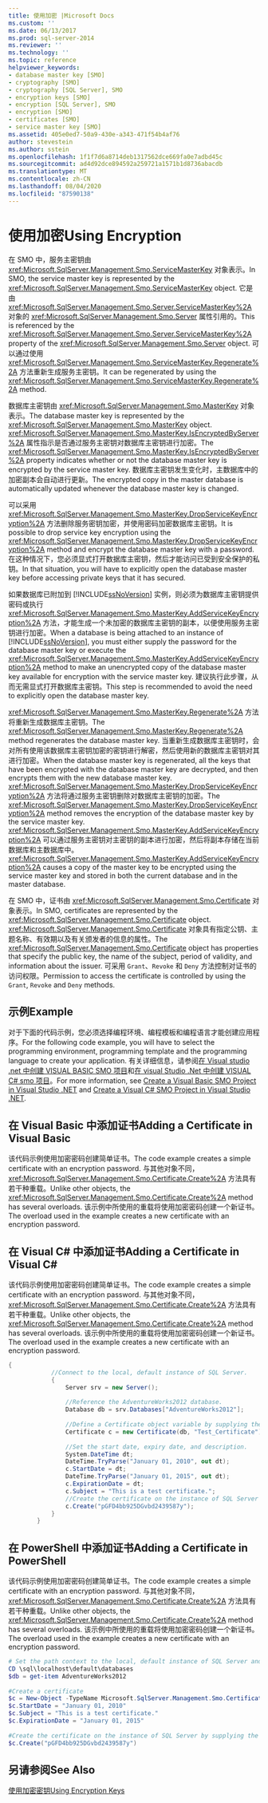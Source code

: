 ```yaml
---
title: 使用加密 |Microsoft Docs
ms.custom: ''
ms.date: 06/13/2017
ms.prod: sql-server-2014
ms.reviewer: ''
ms.technology: ''
ms.topic: reference
helpviewer_keywords:
- database master key [SMO]
- cryptography [SMO]
- cryptography [SQL Server], SMO
- encryption keys [SMO]
- encryption [SQL Server], SMO
- encryption [SMO]
- certificates [SMO]
- service master key [SMO]
ms.assetid: 405e0ed7-50a9-430e-a343-471f54b4af76
author: stevestein
ms.author: sstein
ms.openlocfilehash: 1f1f7d6a8714deb1317562dce669fa0e7adbd45c
ms.sourcegitcommit: ad4d92dce894592a259721a1571b1d8736abacdb
ms.translationtype: MT
ms.contentlocale: zh-CN
ms.lasthandoff: 08/04/2020
ms.locfileid: "87590138"
---
```

# <a name="using-encryption"></a><span data-ttu-id="c300d-102">使用加密</span><span class="sxs-lookup"><span data-stu-id="c300d-102">Using Encryption</span></span>
  <span data-ttu-id="c300d-103">在 SMO 中，服务主密钥由 <xref:Microsoft.SqlServer.Management.Smo.ServiceMasterKey> 对象表示。</span><span class="sxs-lookup"><span data-stu-id="c300d-103">In SMO, the service master key is represented by the <xref:Microsoft.SqlServer.Management.Smo.ServiceMasterKey> object.</span></span> <span data-ttu-id="c300d-104">它是由 <xref:Microsoft.SqlServer.Management.Smo.Server.ServiceMasterKey%2A> 对象的 <xref:Microsoft.SqlServer.Management.Smo.Server> 属性引用的。</span><span class="sxs-lookup"><span data-stu-id="c300d-104">This is referenced by the <xref:Microsoft.SqlServer.Management.Smo.Server.ServiceMasterKey%2A> property of the <xref:Microsoft.SqlServer.Management.Smo.Server> object.</span></span> <span data-ttu-id="c300d-105">可以通过使用 <xref:Microsoft.SqlServer.Management.Smo.ServiceMasterKey.Regenerate%2A> 方法重新生成服务主密钥。</span><span class="sxs-lookup"><span data-stu-id="c300d-105">It can be regenerated by using the <xref:Microsoft.SqlServer.Management.Smo.ServiceMasterKey.Regenerate%2A> method.</span></span>  
  
 <span data-ttu-id="c300d-106">数据库主密钥由 <xref:Microsoft.SqlServer.Management.Smo.MasterKey> 对象表示。</span><span class="sxs-lookup"><span data-stu-id="c300d-106">The database master key is represented by the <xref:Microsoft.SqlServer.Management.Smo.MasterKey> object.</span></span> <span data-ttu-id="c300d-107"><xref:Microsoft.SqlServer.Management.Smo.MasterKey.IsEncryptedByServer%2A> 属性指示是否通过服务主密钥对数据库主密钥进行加密。</span><span class="sxs-lookup"><span data-stu-id="c300d-107">The <xref:Microsoft.SqlServer.Management.Smo.MasterKey.IsEncryptedByServer%2A> property indicates whether or not the database master key is encrypted by the service master key.</span></span> <span data-ttu-id="c300d-108">数据库主密钥发生变化时，主数据库中的加密副本会自动进行更新。</span><span class="sxs-lookup"><span data-stu-id="c300d-108">The encrypted copy in the master database is automatically updated whenever the database master key is changed.</span></span>  
  
 <span data-ttu-id="c300d-109">可以采用 <xref:Microsoft.SqlServer.Management.Smo.MasterKey.DropServiceKeyEncryption%2A> 方法删除服务密钥加密，并使用密码加密数据库主密钥。</span><span class="sxs-lookup"><span data-stu-id="c300d-109">It is possible to drop service key encryption using the <xref:Microsoft.SqlServer.Management.Smo.MasterKey.DropServiceKeyEncryption%2A> method and encrypt the database master key with a password.</span></span> <span data-ttu-id="c300d-110">在这种情况下，您必须显式打开数据库主密钥，然后才能访问已受到安全保护的私钥。</span><span class="sxs-lookup"><span data-stu-id="c300d-110">In that situation, you will have to explicitly open the database master key before accessing private keys that it has secured.</span></span>  
  
 <span data-ttu-id="c300d-111">如果数据库已附加到 [!INCLUDE[ssNoVersion](../../../includes/ssnoversion-md.md)] 实例，则必须为数据库主密钥提供密码或执行 <xref:Microsoft.SqlServer.Management.Smo.MasterKey.AddServiceKeyEncryption%2A> 方法，才能生成一个未加密的数据库主密钥的副本，以便使用服务主密钥进行加密。</span><span class="sxs-lookup"><span data-stu-id="c300d-111">When a database is being attached to an instance of [!INCLUDE[ssNoVersion](../../../includes/ssnoversion-md.md)], you must either supply the password for the database master key or execute the <xref:Microsoft.SqlServer.Management.Smo.MasterKey.AddServiceKeyEncryption%2A> method to make an unencrypted copy of the database master key available for encryption with the service master key.</span></span> <span data-ttu-id="c300d-112">建议执行此步骤，从而无需显式打开数据库主密钥。</span><span class="sxs-lookup"><span data-stu-id="c300d-112">This step is recommended to avoid the need to explicitly open the database master key.</span></span>  
  
 <span data-ttu-id="c300d-113"><xref:Microsoft.SqlServer.Management.Smo.MasterKey.Regenerate%2A> 方法将重新生成数据库主密钥。</span><span class="sxs-lookup"><span data-stu-id="c300d-113">The <xref:Microsoft.SqlServer.Management.Smo.MasterKey.Regenerate%2A> method regenerates the database master key.</span></span> <span data-ttu-id="c300d-114">当重新生成数据库主密钥时，会对所有使用该数据库主密钥加密的密钥进行解密，然后使用新的数据库主密钥对其进行加密。</span><span class="sxs-lookup"><span data-stu-id="c300d-114">When the database master key is regenerated, all the keys that have been encrypted with the database master key are decrypted, and then encrypts them with the new database master key.</span></span> <span data-ttu-id="c300d-115"><xref:Microsoft.SqlServer.Management.Smo.MasterKey.DropServiceKeyEncryption%2A> 方法将通过服务主密钥删除对数据库主密钥的加密。</span><span class="sxs-lookup"><span data-stu-id="c300d-115">The <xref:Microsoft.SqlServer.Management.Smo.MasterKey.DropServiceKeyEncryption%2A> method removes the encryption of the database master key by the service master key.</span></span> <span data-ttu-id="c300d-116"><xref:Microsoft.SqlServer.Management.Smo.MasterKey.AddServiceKeyEncryption%2A> 可以通过服务主密钥对主密钥的副本进行加密，然后将副本存储在当前数据库和主数据库中。</span><span class="sxs-lookup"><span data-stu-id="c300d-116"><xref:Microsoft.SqlServer.Management.Smo.MasterKey.AddServiceKeyEncryption%2A> causes a copy of the master key to be encrypted using the service master key and stored in both the current database and in the master database.</span></span>  
  
 <span data-ttu-id="c300d-117">在 SMO 中，证书由 <xref:Microsoft.SqlServer.Management.Smo.Certificate> 对象表示。</span><span class="sxs-lookup"><span data-stu-id="c300d-117">In SMO, certificates are represented by the <xref:Microsoft.SqlServer.Management.Smo.Certificate> object.</span></span> <span data-ttu-id="c300d-118"><xref:Microsoft.SqlServer.Management.Smo.Certificate> 对象具有指定公钥、主题名称、有效期以及有关颁发者的信息的属性。</span><span class="sxs-lookup"><span data-stu-id="c300d-118">The <xref:Microsoft.SqlServer.Management.Smo.Certificate> object has properties that specify the public key, the name of the subject, period of validity, and information about the issuer.</span></span> <span data-ttu-id="c300d-119">可采用 `Grant`、`Revoke` 和 `Deny` 方法控制对证书的访问权限。</span><span class="sxs-lookup"><span data-stu-id="c300d-119">Permission to access the certificate is controlled by using the `Grant`, `Revoke` and `Deny` methods.</span></span>  
  
## <a name="example"></a><span data-ttu-id="c300d-120">示例</span><span class="sxs-lookup"><span data-stu-id="c300d-120">Example</span></span>  
 <span data-ttu-id="c300d-121">对于下面的代码示例，您必须选择编程环境、编程模板和编程语言才能创建应用程序。</span><span class="sxs-lookup"><span data-stu-id="c300d-121">For the following code example, you will have to select the programming environment, programming template and the programming language to create your application.</span></span> <span data-ttu-id="c300d-122">有关详细信息，请参阅[在 Visual studio .net 中创建 VISUAL BASIC SMO 项目](../../../database-engine/dev-guide/create-a-visual-basic-smo-project-in-visual-studio-net.md)和[在 visual Studio .Net 中创建 VISUAL C&#35; smo 项目](../how-to-create-a-visual-csharp-smo-project-in-visual-studio-net.md)。</span><span class="sxs-lookup"><span data-stu-id="c300d-122">For more information, see [Create a Visual Basic SMO Project in Visual Studio .NET](../../../database-engine/dev-guide/create-a-visual-basic-smo-project-in-visual-studio-net.md) and [Create a Visual C&#35; SMO Project in Visual Studio .NET](../how-to-create-a-visual-csharp-smo-project-in-visual-studio-net.md).</span></span>  
  
## <a name="adding-a-certificate-in-visual-basic"></a><span data-ttu-id="c300d-123">在 Visual Basic 中添加证书</span><span class="sxs-lookup"><span data-stu-id="c300d-123">Adding a Certificate in Visual Basic</span></span>  
 <span data-ttu-id="c300d-124">该代码示例使用加密密码创建简单证书。</span><span class="sxs-lookup"><span data-stu-id="c300d-124">The code example creates a simple certificate with an encryption password.</span></span> <span data-ttu-id="c300d-125">与其他对象不同，<xref:Microsoft.SqlServer.Management.Smo.Certificate.Create%2A> 方法具有若干种重载。</span><span class="sxs-lookup"><span data-stu-id="c300d-125">Unlike other objects, the <xref:Microsoft.SqlServer.Management.Smo.Certificate.Create%2A> method has several overloads.</span></span> <span data-ttu-id="c300d-126">该示例中所使用的重载将使用加密密码创建一个新证书。</span><span class="sxs-lookup"><span data-stu-id="c300d-126">The overload used in the example creates a new certificate with an encryption password.</span></span>  
  
<!-- TODO: review snippet reference  [!CODE [SMO How to#SMO_VBCertificate1](SMO How to#SMO_VBCertificate1)]  -->  
  
## <a name="adding-a-certificate-in-visual-c"></a><span data-ttu-id="c300d-127">在 Visual C# 中添加证书</span><span class="sxs-lookup"><span data-stu-id="c300d-127">Adding a Certificate in Visual C#</span></span>  
 <span data-ttu-id="c300d-128">该代码示例使用加密密码创建简单证书。</span><span class="sxs-lookup"><span data-stu-id="c300d-128">The code example creates a simple certificate with an encryption password.</span></span> <span data-ttu-id="c300d-129">与其他对象不同，<xref:Microsoft.SqlServer.Management.Smo.Certificate.Create%2A> 方法具有若干种重载。</span><span class="sxs-lookup"><span data-stu-id="c300d-129">Unlike other objects, the <xref:Microsoft.SqlServer.Management.Smo.Certificate.Create%2A> method has several overloads.</span></span> <span data-ttu-id="c300d-130">该示例中所使用的重载将使用加密密码创建一个新证书。</span><span class="sxs-lookup"><span data-stu-id="c300d-130">The overload used in the example creates a new certificate with an encryption password.</span></span>  
  
```csharp
{  
            //Connect to the local, default instance of SQL Server.   
            {  
                Server srv = new Server();  
  
                //Reference the AdventureWorks2012 database.   
                Database db = srv.Databases["AdventureWorks2012"];  
  
                //Define a Certificate object variable by supplying the parent database and name in the constructor.   
                Certificate c = new Certificate(db, "Test_Certificate");  
  
                //Set the start date, expiry date, and description.   
                System.DateTime dt;  
                DateTime.TryParse("January 01, 2010", out dt);  
                c.StartDate = dt;  
                DateTime.TryParse("January 01, 2015", out dt);  
                c.ExpirationDate = dt;  
                c.Subject = "This is a test certificate.";  
                //Create the certificate on the instance of SQL Server by supplying the certificate password argument.   
                c.Create("pGFD4bb925DGvbd2439587y");  
            }  
        }   
```  
  
## <a name="adding-a-certificate-in-powershell"></a><span data-ttu-id="c300d-131">在 PowerShell 中添加证书</span><span class="sxs-lookup"><span data-stu-id="c300d-131">Adding a Certificate in PowerShell</span></span>  
 <span data-ttu-id="c300d-132">该代码示例使用加密密码创建简单证书。</span><span class="sxs-lookup"><span data-stu-id="c300d-132">The code example creates a simple certificate with an encryption password.</span></span> <span data-ttu-id="c300d-133">与其他对象不同，<xref:Microsoft.SqlServer.Management.Smo.Certificate.Create%2A> 方法具有若干种重载。</span><span class="sxs-lookup"><span data-stu-id="c300d-133">Unlike other objects, the <xref:Microsoft.SqlServer.Management.Smo.Certificate.Create%2A> method has several overloads.</span></span> <span data-ttu-id="c300d-134">该示例中所使用的重载将使用加密密码创建一个新证书。</span><span class="sxs-lookup"><span data-stu-id="c300d-134">The overload used in the example creates a new certificate with an encryption password.</span></span>  
  
```powershell
# Set the path context to the local, default instance of SQL Server and get a reference to AdventureWorks2012  
CD \sql\localhost\default\databases  
$db = get-item AdventureWorks2012  
  
#Create a certificate
$c = New-Object -TypeName Microsoft.SqlServer.Management.Smo.Certificate -ArgumentList $db, "Test_Certificate"  
$c.StartDate = "January 01, 2010"  
$c.Subject = "This is a test certificate."  
$c.ExpirationDate = "January 01, 2015"  
  
#Create the certificate on the instance of SQL Server by supplying the certificate password argument.  
$c.Create("pGFD4bb925DGvbd2439587y")
```  
  
## <a name="see-also"></a><span data-ttu-id="c300d-135">另请参阅</span><span class="sxs-lookup"><span data-stu-id="c300d-135">See Also</span></span>  
 [<span data-ttu-id="c300d-136">使用加密密钥</span><span class="sxs-lookup"><span data-stu-id="c300d-136">Using Encryption Keys</span></span>](using-encryption.md)  

